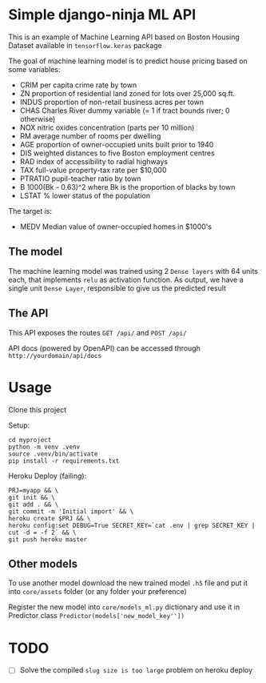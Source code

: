 # Simple django-ninja ML API

This is an example of Machine Learning API based on Boston Housing Dataset available in `tensorflow.keras` package

The goal of machine learning model is to predict house pricing based on some variables:

* CRIM     per capita crime rate by town
* ZN       proportion of residential land zoned for lots over 25,000 sq.ft.
* INDUS    proportion of non-retail business acres per town
* CHAS     Charles River dummy variable (= 1 if tract bounds river; 0 otherwise)
* NOX      nitric oxides concentration (parts per 10 million)
* RM       average number of rooms per dwelling
* AGE      proportion of owner-occupied units built prior to 1940
* DIS      weighted distances to five Boston employment centres
* RAD      index of accessibility to radial highways
* TAX      full-value property-tax rate per $10,000
* PTRATIO  pupil-teacher ratio by town
* B        1000(Bk - 0.63)^2 where Bk is the proportion of blacks by town
* LSTAT    % lower status of the population
  
The target is:

* MEDV     Median value of owner-occupied homes in $1000's

## The model

The machine learning model was trained using 2 `Dense layers` with 64 units each, that implements `relu` as activation 
function. As output, we have a single unit `Dense Layer`, responsible to give us the predicted result

## The API

This API exposes the routes `GET /api/` and `POST /api/`

API docs (powered by OpenAPI) can be accessed through `http://yourdomain/api/docs`


# Usage

Clone this project

Setup:

```
cd myproject
python -m venv .venv
source .venv/bin/activate
pip install -r requirements.txt
```

Heroku Deploy (failing):

```
PRJ=myapp && \
git init && \
git add . && \
git commit -m 'Initial import' && \
heroku create $PRJ && \
heroku config:set DEBUG=True SECRET_KEY=`cat .env | grep SECRET_KEY | cut -d = -f 2` && \
git push heroku master
```

## Other models

To use another model download the new trained model `.h5` file and put it into `core/assets` folder
(or any folder your preference)

Register the new model into `core/models_ml.py` dictionary and use it in Predictor class `Predictor(models['new_model_key''])`

# TODO

- [ ] Solve the compiled `slug size is too large` problem on heroku deploy